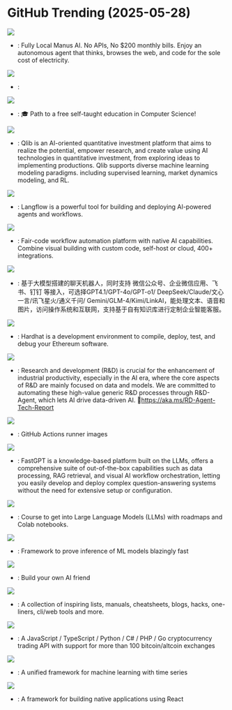 # GitHub Trending (2025-05-28)

![](https://img.shields.io/badge/Python-New%202-green?style=flat-square&logo=appveyor)
- [](https://github.comundefined): Fully Local Manus AI. No APIs, No $200 monthly bills. Enjoy an autonomous agent that thinks, browses the web, and code for the sole cost of electricity.

![](https://img.shields.io/badge/C%2B%2B-New%20192-green?style=flat-square&logo=appveyor)
- [](https://github.comundefined): 

![](https://img.shields.io/badge/HTML-New%201-green?style=flat-square&logo=appveyor)
- [](https://github.comundefined): 🎓 Path to a free self-taught education in Computer Science!

![](https://img.shields.io/badge/Python-New%20350-green?style=flat-square&logo=appveyor)
- [](https://github.comundefined): Qlib is an AI-oriented quantitative investment platform that aims to realize the potential, empower research, and create value using AI technologies in quantitative investment, from exploring ideas to implementing productions. Qlib supports diverse machine learning modeling paradigms. including supervised learning, market dynamics modeling, and RL.

![](https://img.shields.io/badge/Python-New%20791-green?style=flat-square&logo=appveyor)
- [](https://github.comundefined): Langflow is a powerful tool for building and deploying AI-powered agents and workflows.

![](https://img.shields.io/badge/TypeScript-New%20841-green?style=flat-square&logo=appveyor)
- [](https://github.comundefined): Fair-code workflow automation platform with native AI capabilities. Combine visual building with custom code, self-host or cloud, 400+ integrations.

![](https://img.shields.io/badge/Python-New%2070-green?style=flat-square&logo=appveyor)
- [](https://github.comundefined): 基于大模型搭建的聊天机器人，同时支持 微信公众号、企业微信应用、飞书、钉钉 等接入，可选择GPT4.1/GPT-4o/GPT-o1/ DeepSeek/Claude/文心一言/讯飞星火/通义千问/ Gemini/GLM-4/Kimi/LinkAI，能处理文本、语音和图片，访问操作系统和互联网，支持基于自有知识库进行定制企业智能客服。

![](https://img.shields.io/badge/TypeScript-New%207-green?style=flat-square&logo=appveyor)
- [](https://github.comundefined): Hardhat is a development environment to compile, deploy, test, and debug your Ethereum software.

![](https://img.shields.io/badge/Python-New%20236-green?style=flat-square&logo=appveyor)
- [](https://github.comundefined): Research and development (R&D) is crucial for the enhancement of industrial productivity, especially in the AI era, where the core aspects of R&D are mainly focused on data and models. We are committed to automating these high-value generic R&D processes through R&D-Agent, which lets AI drive data-driven AI. 🔗https://aka.ms/RD-Agent-Tech-Report

![](https://img.shields.io/badge/PowerShell-New%209-green?style=flat-square&logo=appveyor)
- [](https://github.comundefined): GitHub Actions runner images

![](https://img.shields.io/badge/TypeScript-New%2027-green?style=flat-square&logo=appveyor)
- [](https://github.comundefined): FastGPT is a knowledge-based platform built on the LLMs, offers a comprehensive suite of out-of-the-box capabilities such as data processing, RAG retrieval, and visual AI workflow orchestration, letting you easily develop and deploy complex question-answering systems without the need for extensive setup or configuration.

![](https://img.shields.io/badge/Jupyter%20Notebook-New%20255-green?style=flat-square&logo=appveyor)
- [](https://github.comundefined): Course to get into Large Language Models (LLMs) with roadmaps and Colab notebooks.

![](https://img.shields.io/badge/Rust-New%20268-green?style=flat-square&logo=appveyor)
- [](https://github.comundefined): Framework to prove inference of ML models blazingly fast

![](https://img.shields.io/badge/C%2B%2B-New%2090-green?style=flat-square&logo=appveyor)
- [](https://github.comundefined): Build your own AI friend

![](https://img.shields.io/badge/none-New%20185-green?style=flat-square&logo=appveyor)
- [](https://github.comundefined): A collection of inspiring lists, manuals, cheatsheets, blogs, hacks, one-liners, cli/web tools and more.

![](https://img.shields.io/badge/Python-New%2035-green?style=flat-square&logo=appveyor)
- [](https://github.comundefined): A JavaScript / TypeScript / Python / C# / PHP / Go cryptocurrency trading API with support for more than 100 bitcoin/altcoin exchanges

![](https://img.shields.io/badge/Python-New%20282-green?style=flat-square&logo=appveyor)
- [](https://github.comundefined): A unified framework for machine learning with time series

![](https://img.shields.io/badge/C%2B%2B-New%2029-green?style=flat-square&logo=appveyor)
- [](https://github.comundefined): A framework for building native applications using React

